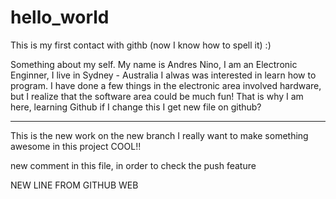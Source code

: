 # hello_world
This is my first contact with githb (now I know how to spell it) :)

Something about my self.
My name is Andres Nino, I am an Electronic Enginner, I live in Sydney - Australia
I alwas was interested in learn how to program. I have done a few things in the electronic area involved hardware, but I realize that the software area could be much fun! 
That is why I am here, learning Github 
if I change this I get new file on github?

----------------------------------
This is the new work on the new branch
I really want to make something awesome in this project
COOL!!

new comment in this file, in order to check the push feature

NEW LINE FROM GITHUB WEB
